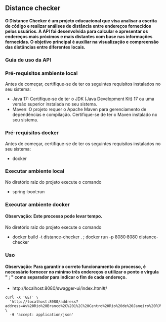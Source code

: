 ## Distance checker

#### O Distance Checker é um projeto educacional que visa analisar a escrita de código e realizar análises de distância entre endereços fornecidos pelos usuários. A API foi desenvolvida para calcular e apresentar os endereços mais próximos e mais distantes com base nas informações fornecidas. O objetivo principal é auxiliar na visualização e compreensão das distâncias entre diferentes locais.

### Guia de uso da API
### Pré-requisitos ambiente local

Antes de começar, certifique-se de ter os seguintes requisitos instalados no seu sistema:

- Java 17: Certifique-se de ter o JDK (Java Development Kit) 17 ou uma versão superior instalada no seu sistema.
- Maven: O projeto requer o Apache Maven para gerenciamento de dependências e compilação. Certifique-se de ter o Maven instalado no seu sistema.

### Pré-requisitos docker
Antes de começar, certifique-se de ter os seguintes requisitos instalados no seu sistema:
- docker

### Executar ambiente local
No diretório raiz do projeto execute o comando
- spring-boot:run  

### Executar ambiente docker
#### Observação: Este processo pode levar tempo.
No diretório raiz do projeto execute o comando
- docker build -t distance-checker . ; docker run -p 8080:8080 distance-checker

### Uso
#### Observação: Para garantir o correto funcionamento do processo, é necessário fornecer no mínimo três endereços e utilizar o ponto e vírgula " ; " como separador para indicar o fim de cada endereço.
- http://localhost:8080/swagger-ui/index.html#/
````
curl -X 'GET' \
  'http://localhost:8080/address?address=Av%20Rio%20Branco%2C%201%2C%20Centro%20Rio%20de%20Janeiro%20RJ%3BPra%C3%A7a%20Mal.%20%C3%82ncora%2C%20122%2C%20Centro%2C%20Rio%20de%20Janeiro%20RJ%3BRua%2019%20de%20Fevereiro%2C%2034%2C%20Botafogo%2C%20Rio%20de%20Janeiro%20RJ%3B' \
  -H 'accept: application/json'
````

